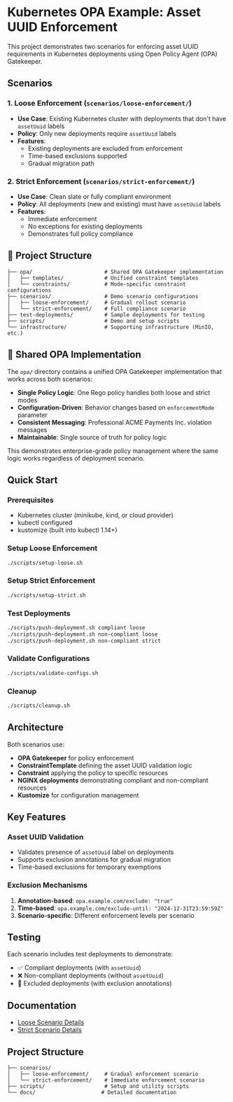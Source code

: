 # Kubernetes OPA Example: Asset UUID Enforcement

This project demonstrates two scenarios for enforcing asset UUID requirements in Kubernetes deployments using Open Policy Agent (OPA) Gatekeeper.

## Scenarios

### 1. Loose Enforcement (`scenarios/loose-enforcement/`)
- **Use Case**: Existing Kubernetes cluster with deployments that don't have `assetUuid` labels
- **Policy**: Only new deployments require `assetUuid` labels
- **Features**: 
  - Existing deployments are excluded from enforcement
  - Time-based exclusions supported
  - Gradual migration path

### 2. Strict Enforcement (`scenarios/strict-enforcement/`)
- **Use Case**: Clean slate or fully compliant environment
- **Policy**: All deployments (new and existing) must have `assetUuid` labels
- **Features**:
  - Immediate enforcement
  - No exceptions for existing deployments
  - Demonstrates full policy compliance

## 📁 Project Structure

```
├── opa/                       # Shared OPA Gatekeeper implementation
│   ├── templates/             # Unified constraint templates
│   └── constraints/           # Mode-specific constraint configurations
├── scenarios/                 # Demo scenario configurations
│   ├── loose-enforcement/     # Gradual rollout scenario
│   └── strict-enforcement/    # Full compliance scenario
├── test-deployments/          # Sample deployments for testing
├── scripts/                   # Demo and setup scripts
└── infrastructure/            # Supporting infrastructure (MinIO, etc.)
```

## 🔧 Shared OPA Implementation

The `opa/` directory contains a unified OPA Gatekeeper implementation that works across both scenarios:

- **Single Policy Logic**: One Rego policy handles both loose and strict modes
- **Configuration-Driven**: Behavior changes based on `enforcementMode` parameter
- **Consistent Messaging**: Professional ACME Payments Inc. violation messages
- **Maintainable**: Single source of truth for policy logic

This demonstrates enterprise-grade policy management where the same logic works regardless of deployment scenario.

## Quick Start

### Prerequisites
- Kubernetes cluster (minikube, kind, or cloud provider)
- kubectl configured
- kustomize (built into kubectl 1.14+)

### Setup Loose Enforcement
```bash
./scripts/setup-loose.sh
```

### Setup Strict Enforcement
```bash
./scripts/setup-strict.sh
```

### Test Deployments
```bash
./scripts/push-deployment.sh compliant loose
./scripts/push-deployment.sh non-compliant loose
./scripts/push-deployment.sh non-compliant strict
```

### Validate Configurations
```bash
./scripts/validate-configs.sh
```

### Cleanup
```bash
./scripts/cleanup.sh
```

## Architecture

Both scenarios use:
- **OPA Gatekeeper** for policy enforcement
- **ConstraintTemplate** defining the asset UUID validation logic
- **Constraint** applying the policy to specific resources
- **NGINX deployments** demonstrating compliant and non-compliant resources
- **Kustomize** for configuration management

## Key Features

### Asset UUID Validation
- Validates presence of `assetUuid` label on deployments
- Supports exclusion annotations for gradual migration
- Time-based exclusions for temporary exemptions

### Exclusion Mechanisms
1. **Annotation-based**: `opa.example.com/exclude: "true"`
2. **Time-based**: `opa.example.com/exclude-until: "2024-12-31T23:59:59Z"`
3. **Scenario-specific**: Different enforcement levels per scenario

## Testing

Each scenario includes test deployments to demonstrate:
- ✅ Compliant deployments (with `assetUuid`)
- ❌ Non-compliant deployments (without `assetUuid`)
- 🔄 Excluded deployments (with exclusion annotations)

## Documentation

- [Loose Scenario Details](docs/loose-scenario.md)
- [Strict Scenario Details](docs/strict-scenario.md)

## Project Structure

```
├── scenarios/
│   ├── loose-enforcement/     # Gradual enforcement scenario
│   └── strict-enforcement/    # Immediate enforcement scenario
├── scripts/                   # Setup and utility scripts
└── docs/                     # Detailed documentation
```
